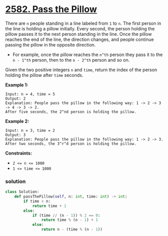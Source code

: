 # [2582. Pass the Pillow](https://leetcode.com/problems/pass-the-pillow/description/?envType=daily-question&envId=2024-07-06)

There are `n` people standing in a line labeled from `1` to `n`. The first person in the line is holding a pillow initially. Every second, the person holding the pillow passes it to the next person standing in the line. Once the pillow reaches the end of the line, the direction changes, and people continue passing the pillow in the opposite direction.

- For example, once the pillow reaches the `n^th` person they pass it to the `n - 1^th` person, then to the `n - 2^th` person and so on.

Given the two positive integers `n` and `time`, return the index of the person holding the pillow after `time` seconds.

**Example 1:**

```
Input: n = 4, time = 5
Output: 2
Explanation: People pass the pillow in the following way: 1 -> 2 -> 3 -> 4 -> 3 -> 2.
After five seconds, the 2^nd person is holding the pillow.
```

**Example 2:**

```
Input: n = 3, time = 2
Output: 3
Explanation: People pass the pillow in the following way: 1 -> 2 -> 3.
After two seconds, the 3^r^d person is holding the pillow.
```

**Constraints:**

- `2 <= n <= 1000`
- `1 <= time <= 1000`

### solution

```python
class Solution:
    def passThePillow(self, n: int, time: int) -> int:
        if time < n:
            return time + 1
        else:
            if (time // (n - 1)) % 2 == 0:
                return time % (n - 1) + 1
            else:
                return n - (time % (n - 1))
```
